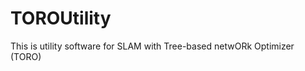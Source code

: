 TOROUtility
===========

This is utility software for SLAM with Tree-based netwORk Optimizer (TORO)
